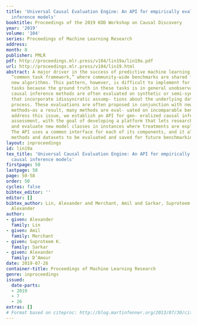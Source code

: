 ```yaml
---
title: 'Universal Causal Evaluation Engine: An API for empirically evaluating causal
  inference models'
booktitle: Proceedings of the 2019 KDD Workshop on Causal Discovery
year: '2019'
volume: '104'
series: Proceedings of Machine Learning Research
address: 
month: 8
publisher: PMLR
pdf: http://proceedings.mlr.press/v104/lin19a/lin19a.pdf
url: http://proceedings.mlr.press/v104/lin19.html
abstract: A major driver in the success of predictive machine learning has been the
  “common task framework,” where community-wide benchmarks are shared for evaluating
  new algorithms. This pattern, however, is difficult to implement for causal learning
  tasks because the ground truth in these tasks is in general unobservable. Instead,
  causal inference methods are often evaluated on synthetic or semi-synthetic datasets
  that incorporate idiosyncratic assump- tions about the underlying data-generating
  process. These evaluations are often proposed in conjunction with new causal inference
  methods—as a result, many methods are eval- uated on incomparable benchmarks. To
  address this issue, we establish an API for gen- eralized causal inference model
  assessment, with the goal of developing a platform that lets researchers deploy
  and evaluate new model classes in instances where treatments are explicitly known.
  The API uses a common interface for each of its components, and it allows for new
  methods and datasets to be evaluated and saved for future benchmarking.
layout: inproceedings
id: lin19a
tex_title: 'Universal Causal Evaluation Engine: An API for empirically evaluating
  causal inference models'
firstpage: 50
lastpage: 58
page: 50-58
order: 50
cycles: false
bibtex_editor: ''
editor: []
bibtex_author: Lin, Alexander and Merchant, Amil and Sarkar, Suproteem K. and D'Amour,
  Alexander
author:
- given: Alexander
  family: Lin
- given: Amil
  family: Merchant
- given: Suproteem K.
  family: Sarkar
- given: Alexander
  family: D’Amour
date: 2019-07-26
container-title: Proceedings of Machine Learning Research
genre: inproceedings
issued:
  date-parts:
  - 2019
  - 7
  - 26
extras: []
# Format based on citeproc: http://blog.martinfenner.org/2013/07/30/citeproc-yaml-for-bibliographies/
---
```


